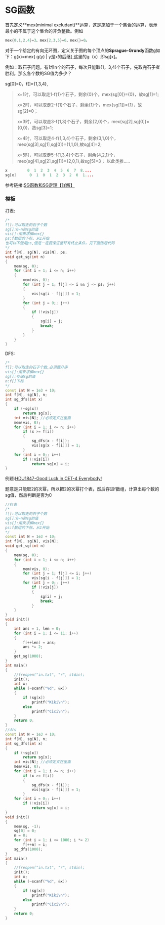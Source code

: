 # SG函数

首先定义**mex(minimal excludant)**运算，这是施加于一个集合的运算，表示最小的不属于这个集合的非负整数。例如

```cpp
mex{0,1,2,4}=3、mex{2,3,5}=0、mex{}=0。
```

对于一个给定的有向无环图，定义关于图的每个顶点的**Sprague-Grundy**函数g如下：g(x)=mex{ g(y) | y是x的后继},这里的g（x）即sg[x]。

例如：取石子问题，有1堆n个的石子，每次只能取{1，3,4}个石子，先取完石子者胜利，那么各个数的SG值为多少？

sg[0]=0，f[]={1,3,4},

> x=1时，可以取走1-f{1}个石子，剩余{0}个，mex{sg[0]}={0}，故sg[1]=1;
>
> x=2时，可以取走2-f{1}个石子，剩余{1}个，mex{sg[1]}={1}，故sg[2]=0；
>
> x=3时，可以取走3-f{1,3}个石子，剩余{2,0}个，mex{sg[2],sg[0]}={0,0}，故sg[3]=1;
>
> x=4时，可以取走4-f{1,3,4}个石子，剩余{3,1,0}个，mex{sg[3],sg[1],sg[0]}={1,1,0},故sg[4]=2;
>
> x=5时，可以取走5-f{1,3,4}个石子，剩余{4,2,1}个，mex{sg[4],sg[2],sg[1]}={2,0,1},故sg[5]=3；
> 以此类推.....

```cpp
x         0  1  2  3  4  5  6  7  8....
sg[x]      0  1  0  1  2  3  2  0  1....
```

参考链接:[SG函数和SG定理【详解】](http://www.cnblogs.com/ECJTUACM-873284962/p/6921829.html)

### 模板

打表:

```cpp
/*
f[]:可以取走的石子个数
sg[]:0~n的sg的值
vis[]:用来求解mex{}
ps:f数组的下标，从1开始
也可以不使用ps,但是一定要保证循环有终止条件，见下面例题代码
*/
int f[N], sg[N], vis[N], ps;
void get_sg(int n)
{
    mem(sg, 0);
    for (int i = 1; i <= n; i++)
    {
        mem(vis, 0);
        for (int j = 1; f[j] <= i && j <= ps; j++)
        {
            vis[sg[i - f[j]]] = 1;
        }
        for (int j = 0;; j++)
        {
            if (!vis[j])
            {
                sg[i] = j;
                break;
            }
        }
    }
}
```

DFS:

```cpp
/*
f[]:可以取走的石子个数,必须要升序
vis[]:用来求解mex{}
sg[]:存储sg的值
n:f[]下标
*/
const int N = 1e3 + 10;
int f[N], sg[N], n;
int sg_dfs(int x)
{
    if (~sg[x])
        return sg[x];
    int vis[N]; //必须定义在里面
    mem(vis, 0);
    for (int i = 1; i <= n; i++)
        if (x >= f[i])
        {
            sg_dfs(x - f[i]);
            vis[sg[x - f[i]]] = 1;
        }
    for (int i = 0;; i++)
        if (!vis[i])
            return sg[x] = i;
}
```

例题:[HDU1847-Good Luck in CET-4 Everybody!](http://acm.hdu.edu.cn/showproblem.php?pid=1847)

题意是只能取2的次幂，所以把2的次幂打个表，然后存进f数组，计算出每个数的sg值，然后判断是否为0

```cpp
//打表
/*
f[]:可以取走的石子个数
sg[]:0~n的sg的值
vis[]:用来求解mex{}
ps:f数组的下标，从1开始
*/
const int N = 1e3 + 10;
int f[N], sg[N], vis[N];
void get_sg(int n)
{
    mem(sg, 0);
    for (int i = 1; i <= n; i++)
    {
        mem(vis, 0);
        for (int j = 1; f[j] <= i; j++)
            vis[sg[i - f[j]]] = 1;
        for (int j = 0;; j++)
            if (!vis[j])
            {
                sg[i] = j;
                break;
            }
    }
}
void init()
{
    int ans = 1, len = 0;
    for (int i = 1; i <= 11; i++)
    {
        f[++len] = ans;
        ans *= 2;
    }
    get_sg(1000);
}
int main()
{
    //freopen("in.txt", "r", stdin);
    init();
    int x;
    while (~scanf("%d", &x))
    {
        if (sg[x])
            printf("Kiki\n");
        else
            printf("Cici\n");
    }
    return 0;
}
//dfs
const int N = 1e3 + 10;
int f[N], sg[N], n;
int sg_dfs(int x)
{
    if (~sg[x])
        return sg[x];
    int vis[N]; //必须定义在里面
    mem(vis, 0);
    for (int i = 1; i <= n; i++)
        if (x >= f[i])
        {
            sg_dfs(x - f[i]);
            vis[sg[x - f[i]]] = 1;
        }
    for (int i = 0;; i++)
        if (!vis[i])
            return sg[x] = i;
}
void init()
{
    mem(sg, -1);
    sg[0] = 0;
    n = 0;
    for (int i = 1; i <= 1000; i *= 2)
        f[++n] = i;
    sg_dfs(1000);
}
int main()
{
    //freopen("in.txt", "r", stdin);
    init();
    int x;
    while (~scanf("%d", &x))
    {
        if (sg[x])
            printf("Kiki\n");
        else
            printf("Cici\n");
    }
    return 0;
}
```





